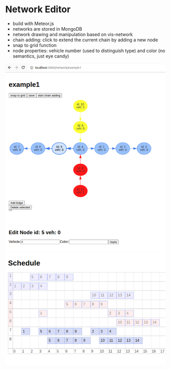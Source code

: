 # Network Editor

- build with Meteor.js
- networks are stored in MongoDB
- network drawing and manipulation based on vis-network
- chain adding: click to extend the current chain by adding a new node
- snap to grid function
- node properties: vehicle number (used to distinguish type) and color (no semantics, just eye candy)

![screenshot network](./screenshot-2023-10-02.png)
![screenshot schedule](./screenshot-2023-10-05.png)
